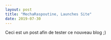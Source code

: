 ```yaml
---
layout: post
title: "MechaRaspoutine, Launches Site"
date: 2019-07-30
---
```


Ceci est un post afin de tester ce nouveau blog ;)
